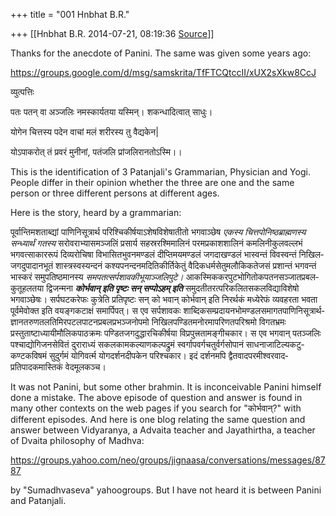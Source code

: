 +++
title = "001 Hnbhat B.R."

+++
[[Hnbhat B.R.	2014-07-21, 08:19:36 [Source](https://groups.google.com/g/samskrita/c/ZcFkoQC1Tnw)]]



  
Thanks for the anecdote of Panini. The same was given some years ago:

  

<https://groups.google.com/d/msg/samskrita/TfFTCQtccII/xUX2sXkw8CcJ>

  

व्युत्पत्तिः

  

पतः पतन् वा अञ्जलिः नमस्कार्यतया यस्मिन्। शकन्धादित्वात् साधुः।

  

योगेन चित्तस्य पदेन वाचां मलं शरीरस्य तु वैद्यकेन\|

योऽपाकरोत् तं प्रवरं मुनीनां, पतंजलि प्रांजलिरानतोऽस्मि।।  

  

This is the identification of 3 Patanjali's Grammarian, Physician and Yogi. People differ in their opinion whether the three are one and the same person or three different persons at different ages.

  

Here is the story, heard by a grammarian:

  

पूर्वान्तिम­शताब्द्यां पाणिनि­सूत्रार्थ परिश्चिकीर्षयाऽशेष­विशेषातीतो भगवाञ्छेष *एकस्य चित्तपोनिष्ठ­ब्राह्मणस्य सन्ध्यार्थं गतस्य* सरोवराभ्यासमञ्जलिं प्रसार्य सहस्र­रश्मि­मालिनं परम­प्रकाश­शालिनं कमलिनी­कुल­वल्लभं भगवत्साकाररूपं दिव्य­रोचिषा विभासित­भुवन­मण्डलं दीप्तिमय­मण्डलं जगदाखण्डलं भास्वन्तं विवस्वन्तं निखिल­जगदुपादान­भूतं शास्त्र­स्व­स्यन्दनं कश्यप­नन्दनमदिति­कीर्ति­केतुं वैदिक­धर्म­सेतुमलौकिक­तेजसं प्रशान्तं भगवन्तं भास्करं समुपतिष्ठमानस्य *समपतत्सर्पशावकी­भूयाञ्जलि­पुटे।* आकस्मिक­करपुट­भोगि­तोक­पतन­सञ्जात­प्रबल­कुतूहलतया द्विजन्मना ***कोर्भवान् इति पृष्टः सन् सप्पोऽहम् इति*** समुदतीतरत्परिकलित­सकल­विद्याविशेषो भगवाञ्छेषः। सर्पघटकरेफः कुत्रेति प्रतिपृष्टः सन् को भवान् कोर्भवान् इति निरर्थकं मध्येरेफं व्यवहरता भवता पूर्वमेवोक्त इति वयङ्गकटाक्षं समार्पिपत्। स एव सर्प­शावकः शाब्दिक­सम्प्रदाय­नभोमण्डल­समागत­पाणिनि­सूत्रार्थ­ज्ञान­तरुण­तल­तिमिर­पटल­पाटन­प्रबल­प्रभञ्जनोपमो निखिल­पण्डित­मनोरमा­परिणत­परिश्रमो विगत­भ्रमः प्रस्तुताष्टाध्यायी­मौलिक­पाठक्रमः पण्डित­जगदुद्धार­चिकीर्षया विप्रपुत्त्रतामङ्गीचकार। स एव भगवान् पतञ्जलिः पश्चाद्योगिजन­सेवितं दुराराध्यं सकल­काम­कल्याण­कल्पद्रुमं स्वर्गापवर्ग­चतुर्वर्ग­सोपानं साधना­जाटिल्य­कटु­कण्टक­विषमं सुदुर्गमं योगि­वर्त्म योग­दर्शन­दीपकेन परिश्चकार। इदं दर्शनमपि द्वैतवादपरमीश्वरवाद­प्रतिपादकमास्तिकं वेदमूलकञ्च।  

  

It was not Panini, but some other brahmin. It is inconceivable Panini himself done a mistake. The above episode of question and answer is found in many other contexts on the web pages if you search for "कोर्भवान्?" with different episodes. And here is one blog relating the same question and answer between Vidyaranya, a Advaita teacher and Jayathirtha, a teacher of Dvaita philosophy of Madhva:

  

<https://groups.yahoo.com/neo/groups/jignaasa/conversations/messages/8787>  

  

by "Sumadhvaseva" yahoogroups. But I have not heard it is between Panini and Patanjali.

  

  

  

